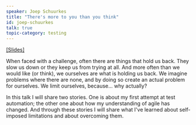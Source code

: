 ```yaml
---
speaker: Joep Schuurkes
title: "There's more to you than you think"
id: joep-schuurkes
talk: true
topic-category: testing
---
```

<a href="http://j19sch.github.io/moretoyouthanyouthink.html">[Slides]</a>

When faced with a challenge, often there are things that hold us back. They slow us down or they keep us from trying at all. And more often than we would like (or think), we ourselves are what is holding us back. We imagine problems where there are none, and by doing so create an actual problem for ourselves. We limit ourselves, because... why actually?

In this talk I will share two stories. One is about my first attempt at test automation; the other one about how my understanding of agile has changed. And through these stories I will share what I've learned about self-imposed limitations and about overcoming them.
